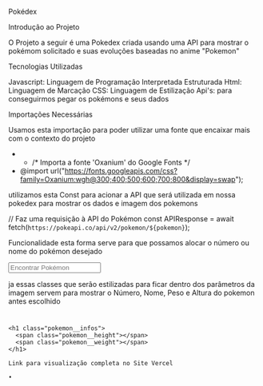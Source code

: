 Pokédex

Introdução ao Projeto

O Projeto a seguir é uma Pokedex criada usando uma API para mostrar o pokémom solicitado e suas evoluções baseadas no anime "Pokemon"

Tecnologias Utilizadas

Javascript: Linguagem de Programação Interpretada Estruturada
Html: Linguagem de Marcação
CSS: Linguagem de Estilização
Api's: para conseguirmos pegar os pokémons e seus dados

Importações Necessárias

Usamos esta importação para poder utilizar uma fonte que encaixar mais com o contexto do projeto

* * /* Importa a fonte 'Oxanium' do Google Fonts */
* @import url("https://fonts.googleapis.com/css?family=Oxanium:wgh@300;400;500;600;700;800&display=swap");

utilizamos esta Const para acionar a API que será utilizada em nossa pokedex para mostrar os dados e imagem dos pokemons

 // Faz uma requisição à API do Pokémon
  const APIResponse = await fetch(`https://pokeapi.co/api/v2/pokemon/${pokemon}`);

  Funcionalidade
esta forma serve para que possamos alocar o número ou nome do pokémon desejado
<form class="form">
      <input type="search" class="input__search" placeholder="Encontrar Pokémon" required>
      </label>
    </form>
ja essas classes que serão estilizadas para ficar dentro dos parâmetros da imagem servem para mostrar o Número, Nome, Peso e Altura do pokemon antes escolhido
<h1 class="pokemon__data">
      <span class="pokemon__number"></span>
      <span class="pokemon__name"></span>
    </h1>

    <h1 class="pokemon__infos">
      <span class="pokemon__height"></span>
      <span class="pokemon__weight"></span>
    </h1>

    Link para visualização completa no Site Vercel

    • 
